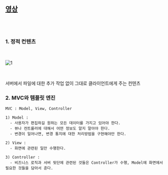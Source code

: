 [영상](https://www.inflearn.com/course/%EC%8A%A4%ED%94%84%EB%A7%81-%EC%9E%85%EB%AC%B8-%EC%8A%A4%ED%94%84%EB%A7%81%EB%B6%80%ED%8A%B8/lecture/49576?tab=curriculum)
-------------------------------------------------------------------------------------

<br>
<br>

### 1. 정적 컨텐츠

<br>

![1](https://github.com/butcher313/TIL/blob/master/image/%EC%8A%A4%ED%94%84%EB%A7%810829/7.JPG)

<br>

  서버에서 파일에 대한 추가 작업 없이 그대로 클라이언트에게 주는 컨텐츠 
  

### 2. MVC와 템플릿 엔진

    MVC : Model, View, Controller
    
    1) Model : 
      - 사용자가 편집하길 원하는 모든 데이터를 가지고 있어야 한다.
      - 뷰나 컨트롤러에 대해서 어떤 정보도 알지 말아야 한다.
      - 변경이 일어나면, 변경 통지에 대한 처리방법을 구현해야만 한다. 
    
    2) View : 
      - 화면에 관련된 일만 수행한다. 
      
    3) Controller :
      - 비즈니스 로직과 서버 뒷단에 관련된 것들은 Controller가 수행, Model에 화면에서 필요한 것들을 담아서 준다. 
